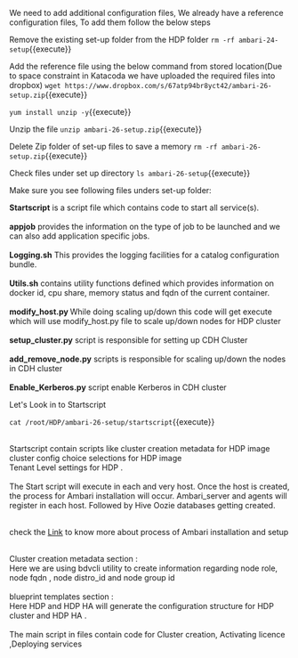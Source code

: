 We need to add additional configuration files, We already have a reference configuration files, To add them follow the below steps

Remove the existing set-up folder from the HDP folder
`rm -rf ambari-24-setup`{{execute}}

Add the reference file using the below command from stored location(Due to space constraint in Katacoda we have uploaded the required files into dropbox)
`wget https://www.dropbox.com/s/67atp94br8yct42/ambari-26-setup.zip`{{execute}} 

`yum install unzip -y`{{execute}}

Unzip the file
`unzip ambari-26-setup.zip`{{execute}}

Delete Zip folder of set-up files to save a memory
`rm -rf ambari-26-setup.zip`{{execute}}

Check files under set up directory
`ls ambari-26-setup`{{execute}}

Make sure you see following files unders set-up folder:<br>

<b>Startscript</b> is a script file which contains code to start all service(s).<br>
<br><b>appjob</b> provides the information on the type of job to be launched and we can also add application specific jobs.<br>
<br><b>Logging.sh</b> This provides the logging facilities for a catalog configuration bundle.<br> 
<br><b>Utils.sh</b> contains utility functions defined which provides information on docker id, cpu share, memory status and fqdn of the current container.<br>
<br>
<b>modify_host.py </b>While doing scaling up/down this code will get execute which will use modify_host.py file to scale up/down nodes for HDP cluster<br>
<br>
<b>setup_cluster.py</b> script is responsible for setting up CDH Cluster <br>
<br><b>add_remove_node.py</b>  scripts is responsible for scaling up/down the nodes in CDH cluster<br>
<br><b>Enable_Kerberos.py</b> script enable Kerberos in CDH cluster<br>

Let's Look in to Startscript<br>

`cat /root/HDP/ambari-26-setup/startscript`{{execute}}

<br>Startscript contain scripts like cluster creation metadata for HDP image 
<br>cluster config choice selections for HDP image 
<br>Tenant Level settings  for HDP .
<br>
<br>The Start script will execute in each and very host. Once the host is created, the process for Ambari installation will occur. Ambari_server and agents will register in each host. Followed by Hive Oozie databases getting created.

<br>check the [Link](https://docs.hortonworks.com/HDPDocuments/Ambari-2.7.3.0/administering-ambari/content/amb_install_the_ambari_agents_manually_on_rhel-centos-oracle_7.html) to know more about process of Ambari installation and setup

<br>Cluster creation metadata section :
<br>Here we are using bdvcli utility to create information regarding node role, node fqdn , node distro_id and node group id<br>
<br>blueprint templates section :
<br>Here HDP and HDP HA will generate the configuration structure for HDP cluster and HDP HA .<br>
<br>The main script in files contain code for Cluster creation, Activating licence ,Deploying  services

